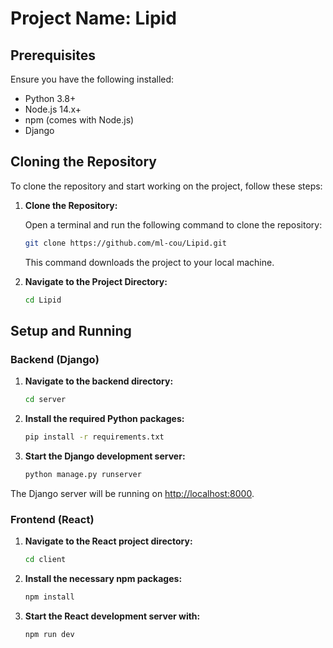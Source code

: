 # Project Name: Lipid


## Prerequisites

Ensure you have the following installed:
- Python 3.8+
- Node.js 14.x+
- npm (comes with Node.js)
- Django


## Cloning the Repository

To clone the repository and start working on the project, follow these steps:

1. **Clone the Repository:**
   
   Open a terminal and run the following command to clone the repository:
   ```sh
   git clone https://github.com/ml-cou/Lipid.git
   ```
   This command downloads the project to your local machine.

2. **Navigate to the Project Directory:**
   ```sh
   cd Lipid
   ```

## Setup and Running

### Backend (Django)

1. **Navigate to the backend directory:**
   ```sh
   cd server
   ```

2. **Install the required Python packages:**
   ```sh
   pip install -r requirements.txt
   ```

3. **Start the Django development server:**
   ```sh
   python manage.py runserver
   ```

The Django server will be running on [http://localhost:8000](http://localhost:8000).

### Frontend (React)

1. **Navigate to the React project directory:**
   ```sh
   cd client
   ```

2. **Install the necessary npm packages:**
   ```sh
   npm install
   ```

3. **Start the React development server with:**
   ```sh
   npm run dev
   ```
